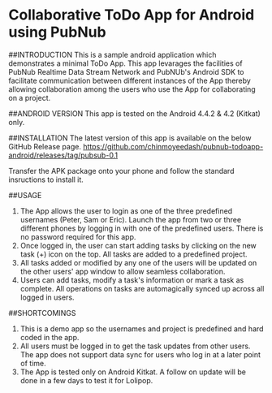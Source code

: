 Collaborative ToDo App for Android using PubNub
================================================

##INTRODUCTION
This is a sample android application which demonstrates a minimal ToDo App. This app levarages the facilities of PubNub 
Realtime Data Stream Network and PubNUb's Android SDK to facilitate communication between different instances of the App thereby allowing collaboration among the users who use the App for collaborating on a project.


##ANDROID VERSION
This app is tested on the Android 4.4.2 & 4.2 (Kitkat) only.  

##INSTALLATION
The latest version of this app is available on the below GitHub Release page.
https://github.com/chinmoyeedash/pubnub-todoapp-android/releases/tag/pubsub-0.1

Transfer the APK package onto your phone and follow the standard insructions to install it.

##USAGE
1. The App allows the user to login as one of the three predefined usernames (Peter, Sam or Eric). Launch the app from two or three different phones by logging in with one of the predefined users. There is no password required for this app.
2. Once logged in, the user can start adding tasks by clicking on the new task (+) icon on the top. All tasks are added to a predefined project.
3. All tasks added or modified by any one of the users will be  updated on the other users' app window to allow seamless collaboration.
4. Users can add tasks, modify a task's information or mark a task as complete. All operations on tasks are automagically synced up across all logged in users.

##SHORTCOMINGS
1. This is a demo app so the usernames and project is predefined and hard coded in the app.
2. All users must be logged in to get the task updates from other users. The app does not support data sync for users who log in at a later point of time.
3. The App is tested only on Android Kitkat. A follow on update will be done in a few days to test it for Lolipop.





